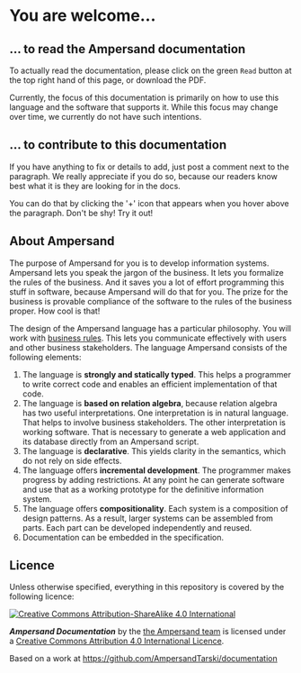 # You are welcome...

## ... to read the Ampersand documentation
To actually read the documentation, please click on the green `Read` button at the top right hand of this page, or download the PDF. 

Currently, the focus of this documentation is primarily on how to use this language and the software that supports it. While this focus may change over time, we currently do not have such intentions. 

<!---
The purpose of the include here below is that the summary is printed at the front page.

{% include "./SUMMARY.md" %}
-->


## ... to contribute to this documentation

If you have anything to fix or details to add, just post a comment next to the paragraph. We really appreciate if you do so, because our readers know best what it is they are looking for in the docs.

You can do that by clicking the '+' icon that appears when you hover above the paragraph. Don't be shy! Try it out!


## About Ampersand
The purpose of Ampersand for you is to develop information systems. Ampersand lets you speak the jargon of the business. It lets you formalize the rules of the business. And it saves you a lot of effort programming this stuff in software, because Ampersand will do that for you. The prize for the business is provable compliance of the software to the rules of the business proper. How cool is that!

The design of the Ampersand language has a particular philosophy. You will work with [business rules](http://www.businessrulesgroup.org/brmanifesto/BRManifesto.pdf). This lets you communicate effectively with users and other business stakeholders. The language Ampersand consists of the following elements:
1. The language is **strongly and statically typed**. This helps a programmer to write correct code and enables an efficient implementation of that code.
2. The language is **based on relation algebra**, because relation algebra has two useful interpretations. One interpretation is in natural language. That helps to involve business stakeholders. The other interpretation is working software. That is necessary to generate a web application and its database directly from an Ampersand script.
3. The language is **declarative**. This yields clarity in the semantics, which do not rely on side effects.
4. The language offers **incremental development**. The programmer makes progress by adding restrictions. At any point he can generate software and use that as a working prototype for the definitive information system.
5. The language offers **compositionality**. Each system is a composition of design patterns. As a result, larger systems can be assembled from parts. Each part can be developed independently and reused.
6. Documentation can be embedded in the specification.



## Licence

Unless otherwise specified, everything in this repository is covered by the following licence:

[![Creative Commons Attribution-ShareAlike 4.0 International](https://licensebuttons.net/l/by-sa/4.0/88x31.png)](http://creativecommons.org/licenses/by-sa/4.0/)

***Ampersand Documentation*** by the [the Ampersand team](https://www.gitbook.com/@ampersandtarski) is licensed under a [Creative Commons Attribution 4.0 International Licence](http://creativecommons.org/licenses/by-sa/4.0/).

Based on a work at https://github.com/AmpersandTarski/documentation
